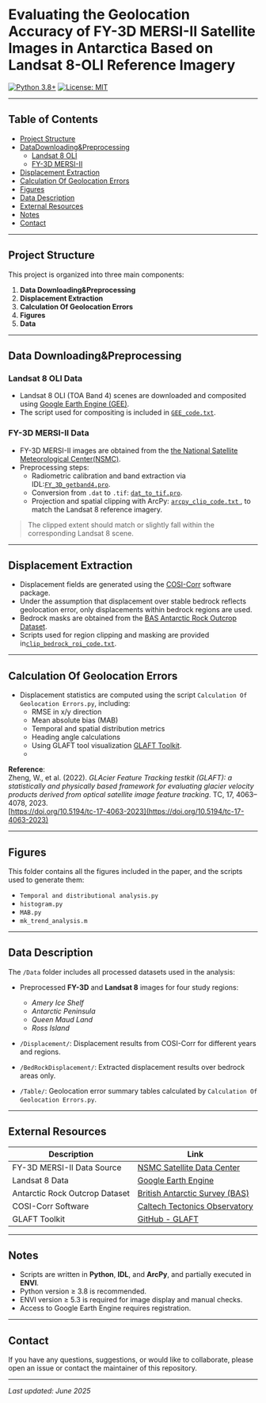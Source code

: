 # Evaluating the Geolocation Accuracy of FY-3D MERSI-II Satellite Images in Antarctica Based on Landsat 8-OLI Reference Imagery

[![Python 3.8+](https://img.shields.io/badge/Python-3.8%2B-blue)](https://www.python.org)
[![License: MIT](https://img.shields.io/badge/License-MIT-green.svg)](https://opensource.org/licenses/MIT)

---

## Table of Contents

- [Project Structure](#project-structure)  
- [DataDownloading&Preprocessing](#datadownloadingpreprocessing)  
  - [Landsat 8 OLI](#landsat-8-oli-data)  
  - [FY-3D MERSI-II](#fy-3d-mersi-ii-data)  
- [Displacement Extraction](#displacement-extraction)  
- [Calculation Of Geolocation Errors](#calculation-of-geolocation-errors)  
- [Figures](#figures)  
- [Data Description](#data-description)  
- [External Resources](#external-resources)  
- [Notes](#notes)  
- [Contact](#contact)  
---

## Project Structure

This project is organized into three main components:

1. **Data Downloading&Preprocessing**  
2. **Displacement Extraction**  
3. **Calculation Of Geolocation Errors**
4. **Figures**
5. **Data**
---
## Data Downloading&Preprocessing

### Landsat 8 OLI Data

- Landsat 8 OLI (TOA Band 4) scenes are downloaded and composited using [Google Earth Engine (GEE)](https://earthengine.google.com/).
- The script used for compositing is included in [`GEE_code.txt`](https://github.com/GaoYirong/Evaluating-the-geolocation-accuracy-of-FY-3D-MERSI-II-satellite-image-in-Antarctica-based-on-Landsat/tree/master/DataDownloading%26%20Preprocessing/Landsat8).

### FY-3D MERSI-II Data

- FY-3D MERSI-II images are obtained from the [the National Satellite Meteorological Center(NSMC)](https://satellite.nsmc.org.cn/PortalSite/Data/Satellite.aspx?currentculture=zh-CN).
- Preprocessing steps:
  - Radiometric calibration and band extraction via IDL:[`FY_3D_getband4.pro`](https://github.com/GaoYirong/Evaluating-the-geolocation-accuracy-of-FY-3D-MERSI-II-satellite-image-in-Antarctica-based-on-Landsat/tree/master/DataDownloading%26%20Preprocessing/FY-3D).
  - Conversion from `.dat` to `.tif`: [`dat_to_tif.pro`](https://github.com/GaoYirong/Evaluating-the-geolocation-accuracy-of-FY-3D-MERSI-II-satellite-image-in-Antarctica-based-on-Landsat/tree/master/DataDownloading%26%20Preprocessing/FY-3D).
  - Projection and spatial clipping with ArcPy: [`arcpy_clip_code.txt` ](https://github.com/GaoYirong/Evaluating-the-geolocation-accuracy-of-FY-3D-MERSI-II-satellite-image-in-Antarctica-based-on-Landsat/tree/master/DataDownloading%26%20Preprocessing/FY-3D), to match the Landsat 8 reference imagery.

> The clipped extent should match or slightly fall within the corresponding Landsat 8 scene.

---

## Displacement Extraction

- Displacement fields are generated using the [COSI-Corr](http://www.tectonics.caltech.edu/slip_history/spot_coseis/) software package.
- Under the assumption that displacement over stable bedrock reflects geolocation error, only displacements within bedrock regions are used.
- Bedrock masks are obtained from the [BAS Antarctic Rock Outcrop Dataset](https://data.bas.ac.uk/items/178ec50d-1ffb-42a4-a4a3-1145419da2bb/).
- Scripts used for region clipping and masking are provided in[`clip_bedrock_roi_code.txt`](https://github.com/GaoYirong/Evaluating-the-geolocation-accuracy-of-FY-3D-MERSI-II-satellite-image-in-Antarctica-based-on-Landsat/tree/master/Displacement%20Extraction/bedrock_clip).

---

## Calculation Of Geolocation Errors

- Displacement statistics are computed using the script `Calculation Of Geolocation Errors.py`, including:
  - RMSE in x/y direction
  - Mean absolute bias (MAB)
  - Temporal and spatial distribution metrics
  - Heading angle calculations
  - Using GLAFT tool visualization [GLAFT Toolkit](https://github.com/ncu-cryosensing/GLAFT).
  - 
**Reference**:  
Zheng, W., et al. (2022). *GLAcier Feature Tracking testkit (GLAFT): a statistically and physically based framework for evaluating glacier velocity products derived from optical satellite image feature tracking*. TC, 17, 4063–4078, 2023.  
[https://doi.org/10.5194/tc-17-4063-2023](https://doi.org/10.5194/tc-17-4063-2023)

---

## Figures

This folder contains all the figures included in the paper, and the scripts used to generate them:

- `Temporal and distributional analysis.py`  
- `histogram.py`  
- `MAB.py`  
- `mk_trend_analysis.m`  

---

## Data Description

The `/Data` folder includes all processed datasets used in the analysis:

- Preprocessed **FY-3D** and **Landsat 8** images for four study regions:  
  - *Amery Ice Shelf*  
  - *Antarctic Peninsula*  
  - *Queen Maud Land*  
  - *Ross Island*

- `/Displacement/`: Displacement results from COSI-Corr for different years and regions.
- `/BedRockDisplacement/`: Extracted displacement results over bedrock areas only.
- `/Table/`: Geolocation error summary tables calculated by `Calculation Of Geolocation Errors.py`.

---

## External Resources

| Description | Link |
|------------|------|
| FY-3D MERSI-II Data Source | [NSMC Satellite Data Center](https://satellite.nsmc.org.cn/PortalSite/Data/Satellite.aspx?currentculture=zh-CN) |
| Landsat 8 Data | [Google Earth Engine](https://earthengine.google.com/) |
| Antarctic Rock Outcrop Dataset | [British Antarctic Survey (BAS)](https://data.bas.ac.uk/items/178ec50d-1ffb-42a4-a4a3-1145419da2bb/) |
| COSI-Corr Software | [Caltech Tectonics Observatory](http://www.tectonics.caltech.edu/slip_history/spot_coseis/) |
| GLAFT Toolkit | [GitHub - GLAFT](https://github.com/ncu-cryosensing/GLAFT) |

---

## Notes

- Scripts are written in **Python**, **IDL**, and **ArcPy**, and partially executed in **ENVI**.
- Python version ≥ 3.8 is recommended.
- ENVI version ≥ 5.3 is required for image display and manual checks.
- Access to Google Earth Engine requires registration.

---

## Contact

If you have any questions, suggestions, or would like to collaborate, please open an issue or contact the maintainer of this repository.

---

_Last updated: June 2025_
